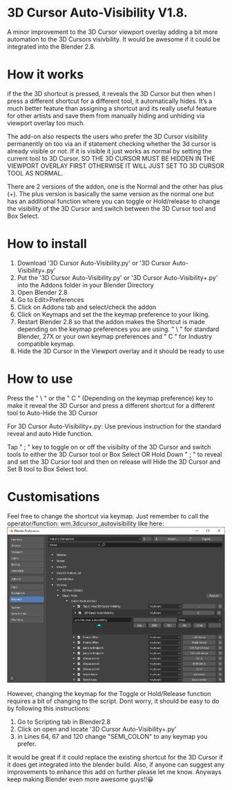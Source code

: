 # 3D Cursor Auto-Visibility V1.8.

A minor improvement to the 3D Cursor viewport overlay adding a bit more automation to the 3D Cursors visivbility. It would be awesome if it could be integrated into the Blender 2.8. 

# How it works
if the the 3D shortcut is pressed, it reveals the 3D Cursor but then when I press a different shortcut for a different tool, it automatically hides.  It’s a much better feature than assigning a shortcut and its really useful feature for other artists and save them from manually hiding and unhiding via viewport overlay too much. 

The add-on also respects the users who prefer the 3D Cursor visibility permanently on too via an if statement checking whether the 3d cursor is already visible or not.  If it is visible it just works as normal by setting the current tool to 3D Cursor. SO THE 3D CURSOR MUST BE HIDDEN IN THE VIEWPORT OVERLAY FIRST OTHERWISE IT WILL JUST SET TO 3D CURSOR TOOL AS NORMAL.

There are 2 versions of the addon, one is the Normal and the other has plus (+). The plus version is basically the same version as the normal one but has an additional function where you can toggle or Hold/release to change the visibility of the 3D Cursor and switch between the 3D Cursor tool and Box Select. 

# How to install
1. Download '3D Cursor Auto-Visibility.py' or '3D Cursor Auto-Visibility+.py'
2. Put the '3D Cursor Auto-Visibility.py' or '3D Cursor Auto-Visibility+.py' into the Addons folder in your Blender Directory  
3. Open Blender 2.8
4. Go to Edit>Preferences
5. Click on Addons tab and select/check the addon
7. Click on Keymaps and set the the keymap preference to your liking.
7. Restart Blender 2.8 so that the addon makes the Shortcut is made depending on the keymap preferences you are using. " \ " for standard Blender, 27X or your own keymap preferences and " C " for Industry compatible keymap. 
7. Hide the 3D Cursor in the Viewport overlay and it should be ready to use

# How to use
Press the " \ " or the " C " (Depending on the keymap preference) key to make it reveal the 3D Cursor and press a different shortcut for a different tool to Auto-Hide the 3D Cursor 

For 3D Cursor Auto-Visibility+.py:
Use previous instruction for the standard  reveal and auto Hide function.

Tap " ; "  key to toggle on or off the visibilty of the 3D Cursor and switch tools to either the 3D Cursor tool or Box Select 
OR
Hold Down " ; "  to reveal and set the 3D Cursor tool and then on release will Hide the 3D Cursor and Set B tool to Box Select tool.

# Customisations
Feel free to change the shortcut via keymap. Just remember to call the operator/function: wm.3dcursor_autovisibility like here:
![](Images/Changing%20Shortcut.png)

However, changing the keymap for the Toggle or Hold/Release function requires a bit of changing to the script. Dont worry, it should be easy to do by following this instructions:
1. Go to Scripting tab in Blender2.8
2. Click on open and locate '3D Cursor Auto-Visibility+.py'
3. in  Lines 64, 67 and 120 change "SEMI_COLON" to any keymap you prefer.

It would be great if it could replace the existing shortcut for the 3D Cursor if it does get integrated into the blender build. Also, if anyone can suggest any improvements to enhance this add on further please let me know. Anyways keep making Blender even more awesome guys!!😀

